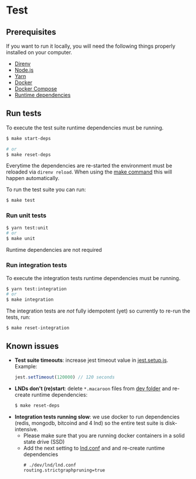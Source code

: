 # Test

## Prerequisites

If you want to run it locally, you will need the following things properly installed on your computer.

* [Direnv](https://direnv.net/)
* [Node.js](https://nodejs.org/)
* [Yarn](https://yarnpkg.com//)
* [Docker](https://www.docker.com/)
* [Docker Compose](https://docs.docker.com/compose/)
* [Runtime dependencies](https://docs.docker.com/compose/)

## Run tests

To execute the test suite runtime dependencies must be running.

```bash
$ make start-deps

# or
$ make reset-deps
```
Everytime the dependencies are re-started the environment must be reloaded via `direnv reload`. When using the [make command](../Makefile) this will happen automatically.

To run the test suite you can run:

```bash
$ make test
```

### Run unit tests

```bash
$ yarn test:unit
# or
$ make unit
```

Runtime dependencies are not required

### Run integration tests

To execute the integration tests runtime dependencies must be running.

```bash
$ yarn test:integration
# or
$ make integration
```

The  integration tests are *not* fully idempotent (yet) so currently to re-run the tests, run:
```
$ make reset-integration
```

## Known issues

* **Test suite timeouts**: increase jest timeout value in [jest.setup.js](./jest.setup.js). Example:
  ```js
  jest.setTimeout(120000) // 120 seconds
  ```
* **LNDs don't (re)start**: delete `*.macaroon` files from [dev folder](../dev/lnd) and re-create runtime dependencies:
  ```bash
  $ make reset-deps
  ```
* **Integration tests running slow**: we use docker to run dependencies (redis, mongodb, bitcoind and 4 lnd) so the entire test suite is disk-intensive.
  * Please make sure that you are running docker containers in a solid state drive (SSD)
  * Add the next setting to [lnd.conf](../dev/lnd/lnd.conf) and and re-create runtime dependencies
    ```
    # ./dev/lnd/lnd.conf
    routing.strictgraphpruning=true
    ```
